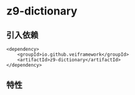 # z9-dictionary
## 引入依赖

    <dependency>
        <groupId>io.github.veiframework</groupId>
        <artifactId>z9-dictionary</artifactId>
    </dependency>

## 特性